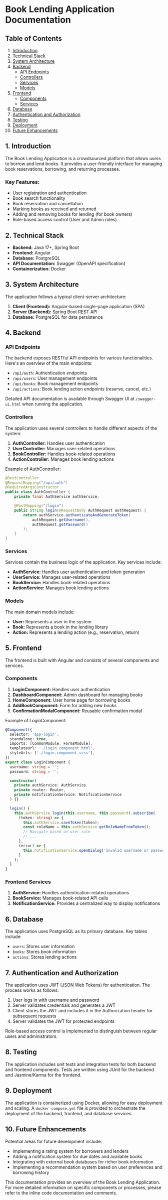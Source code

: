 # Book Lending Application Documentation

## Table of Contents
1. [Introduction](#introduction)
2. [Technical Stack](#technical-stack)
3. [System Architecture](#system-architecture)
4. [Backend](#backend)
    - [API Endpoints](#api-endpoints)
    - [Controllers](#controllers)
    - [Services](#services)
    - [Models](#models)
5. [Frontend](#frontend)
    - [Components](#components)
    - [Services](#frontend-services)
6. [Database](#database)
7. [Authentication and Authorization](#authentication-and-authorization)
8. [Testing](#testing)
9. [Deployment](#deployment)
10. [Future Enhancements](#future-enhancements)

## 1. Introduction

The Book Lending Application is a crowdsourced platform that allows users to borrow and lend books. It provides a user-friendly interface for managing book reservations, borrowing, and returning processes.

### Key Features:
- User registration and authentication
- Book search functionality
- Book reservation and cancellation
- Marking books as received and returned
- Adding and removing books for lending (for book owners)
- Role-based access control (User and Admin roles)

## 2. Technical Stack

- **Backend:** Java 17+, Spring Boot
- **Frontend:** Angular
- **Database:** PostgreSQL
- **API Documentation:** Swagger (OpenAPI specification)
- **Containerization:** Docker

## 3. System Architecture

The application follows a typical client-server architecture:

1. **Client (Frontend):** Angular-based single-page application (SPA)
2. **Server (Backend):** Spring Boot REST API
3. **Database:** PostgreSQL for data persistence

## 4. Backend

### API Endpoints

The backend exposes RESTful API endpoints for various functionalities. Here's an overview of the main endpoints:

- `/api/auth`: Authentication endpoints
- `/api/users`: User management endpoints
- `/api/books`: Book management endpoints
- `/api/actions`: Book lending action endpoints (reserve, cancel, etc.)

Detailed API documentation is available through Swagger UI at `/swagger-ui.html` when running the application.

### Controllers

The application uses several controllers to handle different aspects of the system:

1. **AuthController:** Handles user authentication
2. **UserController:** Manages user-related operations
3. **BookController:** Handles book-related operations
4. **ActionController:** Manages book lending actions

Example of AuthController:

```java
@RestController
@RequestMapping("/api/auth")
@RequiredArgsConstructor
public class AuthController {
    private final AuthService authService;

    @PostMapping("/login")
    public String login(@RequestBody AuthRequest authRequest) {
        return authService.authenticateAndGenerateToken(
            authRequest.getUsername(), 
            authRequest.getPassword()
        );
    }
}
```

### Services

Services contain the business logic of the application. Key services include:

- **AuthService:** Handles user authentication and token generation
- **UserService:** Manages user-related operations
- **BookService:** Handles book-related operations
- **ActionService:** Manages book lending actions

### Models

The main domain models include:

- **User:** Represents a user in the system
- **Book:** Represents a book in the lending library
- **Action:** Represents a lending action (e.g., reservation, return)

## 5. Frontend

The frontend is built with Angular and consists of several components and services.

### Components

1. **LoginComponent:** Handles user authentication
2. **DashboardComponent:** Admin dashboard for managing books
3. **HomeComponent:** User home page for borrowing books
4. **AddBookComponent:** Form for adding new books
5. **ConfirmationModalComponent:** Reusable confirmation modal

Example of LoginComponent:

```typescript
@Component({
  selector: 'app-login',
  standalone: true,
  imports: [CommonModule, FormsModule],
  templateUrl: './login.component.html',
  styleUrls: ['./login.component.scss'],
})
export class LoginComponent {
  username: string = '';
  password: string = '';

  constructor(
    private authService: AuthService,
    private router: Router,
    private notificationService: NotificationService
  ) {}

  login() {
    this.authService.login(this.username, this.password).subscribe(
      (token: string) => {
        this.authService.saveToken(token);
        const roleName = this.authService.getRoleNameFromToken();
        // Navigate based on user role
        // ...
      },
      (error) => {
        this.notificationService.openDialog('Invalid username or password.', true);
      }
    );
  }
}
```

### Frontend Services

1. **AuthService:** Handles authentication-related operations
2. **BookService:** Manages book-related API calls
3. **NotificationService:** Provides a centralized way to display notifications

## 6. Database

The application uses PostgreSQL as its primary database. Key tables include:

- `users`: Stores user information
- `books`: Stores book information
- `actions`: Stores lending actions

## 7. Authentication and Authorization

The application uses JWT (JSON Web Tokens) for authentication. The process works as follows:

1. User logs in with username and password
2. Server validates credentials and generates a JWT
3. Client stores the JWT and includes it in the Authorization header for subsequent requests
4. Server validates the JWT for protected endpoints

Role-based access control is implemented to distinguish between regular users and administrators.

## 8. Testing

The application includes unit tests and integration tests for both backend and frontend components. Tests are written using JUnit for the backend and Jasmine/Karma for the frontend.

## 9. Deployment

The application is containerized using Docker, allowing for easy deployment and scaling. A `docker-compose.yml` file is provided to orchestrate the deployment of the backend, frontend, and database services.

## 10. Future Enhancements

Potential areas for future development include:

- Implementing a rating system for borrowers and lenders
- Adding a notification system for due dates and available books
- Integrating with external book databases for richer book information
- Implementing a recommendation system based on user preferences and borrowing history

This documentation provides an overview of the Book Lending Application. For more detailed information on specific components or processes, please refer to the inline code documentation and comments.